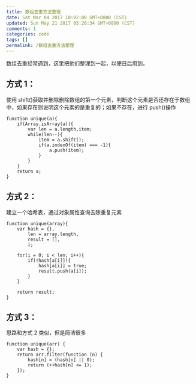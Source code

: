 ```yaml
---
title: 数组去重方法整理
date: Sat Mar 04 2017 10:02:00 GMT+0800 (CST)
updated: Sun May 21 2017 05:26:34 GMT+0800 (CST)
comments: 1
categories: code
tags: []
permalink: /数组去重方法整理
---
```


数组去重经常遇到，这里把他们整理到一起，以便日后用到。

<!--more-->

## 方式 1：

使用 shift()获取并删除删除数组的第一个元素，判断这个元素是否还存在于数组中，如果存在则说明这个元素的是重复的；如果不存在，进行 push()操作

```
function unique(a){
    if(Array.isArray(a)){
        var len = a.length,item;
        while(len--){
            item = a.shift();
            if(a.indexOf(item) === -1){
                a.push(item);
            }
        }
    }
    return a;
}
```

## 方式 2：

建立一个哈希表，通过对象属性查询去除重复元素

```
function unique(array){
    var hash = {},
        len = array.length,
        result = [],
        i;

    for(i = 0; i < len; i++){
        if(!hash[a[i]]){
            hash[a[i]] = true;
            result.push(a[i]);
        }
    }

    return result;
}
```

## 方式 3：

思路和方式 2 类似，但是简洁很多

```
function unique(arr) {
    var hash = {};
    return arr.filter(function (n) {
        hash[n] = (hash[n] || 0);
        return (++hash[n] <= 1);
    });
}
```
